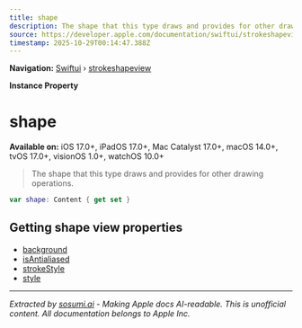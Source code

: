 ```yaml
---
title: shape
description: The shape that this type draws and provides for other drawing operations.
source: https://developer.apple.com/documentation/swiftui/strokeshapeview/shape
timestamp: 2025-10-29T00:14:47.388Z
---
```


**Navigation:** [Swiftui](/documentation/swiftui) › [strokeshapeview](/documentation/swiftui/strokeshapeview)

**Instance Property**

# shape

**Available on:** iOS 17.0+, iPadOS 17.0+, Mac Catalyst 17.0+, macOS 14.0+, tvOS 17.0+, visionOS 1.0+, watchOS 10.0+

> The shape that this type draws and provides for other drawing operations.

```swift
var shape: Content { get set }
```

## Getting shape view properties

- [background](/documentation/swiftui/strokeshapeview/background)
- [isAntialiased](/documentation/swiftui/strokeshapeview/isantialiased)
- [strokeStyle](/documentation/swiftui/strokeshapeview/strokestyle)
- [style](/documentation/swiftui/strokeshapeview/style)

---

*Extracted by [sosumi.ai](https://sosumi.ai) - Making Apple docs AI-readable.*
*This is unofficial content. All documentation belongs to Apple Inc.*
